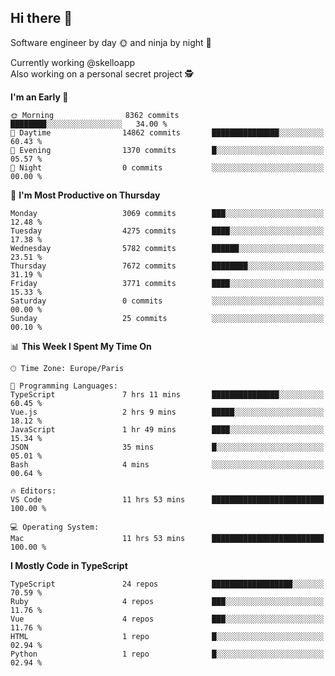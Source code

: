 ## Hi there 👋

Software engineer by day 🌞 and ninja by night 🌝

Currently working @skelloapp <br>
Also working on a personal secret project 🕵️

<!--START_SECTION:waka-->
**I'm an Early 🐤** 

```text
🌞 Morning                8362 commits        ████████░░░░░░░░░░░░░░░░░   34.00 % 
🌆 Daytime                14862 commits       ███████████████░░░░░░░░░░   60.43 % 
🌃 Evening                1370 commits        █░░░░░░░░░░░░░░░░░░░░░░░░   05.57 % 
🌙 Night                  0 commits           ░░░░░░░░░░░░░░░░░░░░░░░░░   00.00 % 
```
📅 **I'm Most Productive on Thursday** 

```text
Monday                   3069 commits        ███░░░░░░░░░░░░░░░░░░░░░░   12.48 % 
Tuesday                  4275 commits        ████░░░░░░░░░░░░░░░░░░░░░   17.38 % 
Wednesday                5782 commits        ██████░░░░░░░░░░░░░░░░░░░   23.51 % 
Thursday                 7672 commits        ████████░░░░░░░░░░░░░░░░░   31.19 % 
Friday                   3771 commits        ████░░░░░░░░░░░░░░░░░░░░░   15.33 % 
Saturday                 0 commits           ░░░░░░░░░░░░░░░░░░░░░░░░░   00.00 % 
Sunday                   25 commits          ░░░░░░░░░░░░░░░░░░░░░░░░░   00.10 % 
```


📊 **This Week I Spent My Time On** 

```text
🕑︎ Time Zone: Europe/Paris

💬 Programming Languages: 
TypeScript               7 hrs 11 mins       ███████████████░░░░░░░░░░   60.45 % 
Vue.js                   2 hrs 9 mins        █████░░░░░░░░░░░░░░░░░░░░   18.12 % 
JavaScript               1 hr 49 mins        ████░░░░░░░░░░░░░░░░░░░░░   15.34 % 
JSON                     35 mins             █░░░░░░░░░░░░░░░░░░░░░░░░   05.01 % 
Bash                     4 mins              ░░░░░░░░░░░░░░░░░░░░░░░░░   00.64 % 

🔥 Editors: 
VS Code                  11 hrs 53 mins      █████████████████████████   100.00 % 

💻 Operating System: 
Mac                      11 hrs 53 mins      █████████████████████████   100.00 % 
```

**I Mostly Code in TypeScript** 

```text
TypeScript               24 repos            ██████████████████░░░░░░░   70.59 % 
Ruby                     4 repos             ███░░░░░░░░░░░░░░░░░░░░░░   11.76 % 
Vue                      4 repos             ███░░░░░░░░░░░░░░░░░░░░░░   11.76 % 
HTML                     1 repo              █░░░░░░░░░░░░░░░░░░░░░░░░   02.94 % 
Python                   1 repo              █░░░░░░░░░░░░░░░░░░░░░░░░   02.94 % 
```




<!--END_SECTION:waka-->

<!--
**antoinelncl/antoinelncl** is a ✨ _special_ ✨ repository because its `README.md` (this file) appears on your GitHub profile.

Here are some ideas to get you started:

- 🔭 I’m currently working on ...
- 🌱 I’m currently learning ...
- 👯 I’m looking to collaborate on ...
- 🤔 I’m looking for help with ...
- 💬 Ask me about ...
- 📫 How to reach me: ...
- 😄 Pronouns: ...
- ⚡ Fun fact: ...
-->

